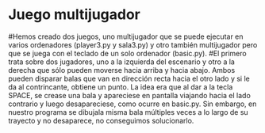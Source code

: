 # Juego multijugador
#Hemos creado dos juegos, uno multijugador que se puede ejecutar en varios ordenadores (player3.py y sala3.py) y otro también multijugador pero que se juega con el teclado de un solo ordenador (basic.py).
#El primero trata sobre dos jugadores, uno a la izquierda del escenario y otro a la derecha que sólo pueden moverse hacia arriba y hacia abajo. Ambos pueden disparar balas que van en dirección recta hacia el otro lado y si le da al contrincante, obtiene un punto. La idea era que al dar a la tecla SPACE, se crease una bala y apareciese en pantalla viajando hacia el lado contrario y luego desapareciese, como ocurre en basic.py. Sin embargo, en nuestro programa se dibujala misma bala múltiples veces a lo largo de su trayecto y no desaparece, no conseguimos solucionarlo.

